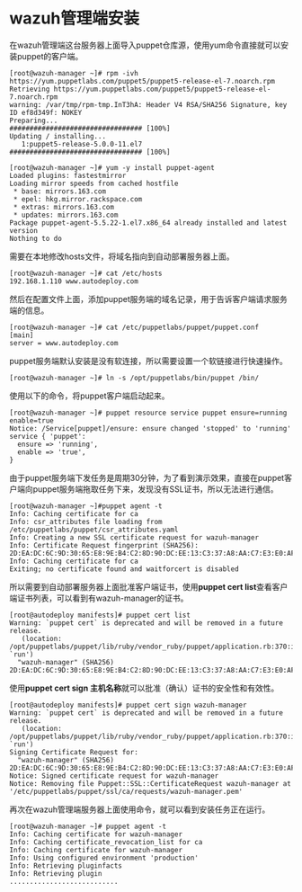# wazuh管理端安装

在wazuh管理端这台服务器上面导入puppet仓库源，使用yum命令直接就可以安装puppet的客户端。

```text
[root@wazuh-manager ~]# rpm -ivh https://yum.puppetlabs.com/puppet5/puppet5-release-el-7.noarch.rpm
Retrieving https://yum.puppetlabs.com/puppet5/puppet5-release-el-7.noarch.rpm
warning: /var/tmp/rpm-tmp.InT3hA: Header V4 RSA/SHA256 Signature, key ID ef8d349f: NOKEY
Preparing...                          ################################# [100%]
Updating / installing...
   1:puppet5-release-5.0.0-11.el7     ################################# [100%]
   
[root@wazuh-manager ~]# yum -y install puppet-agent
Loaded plugins: fastestmirror
Loading mirror speeds from cached hostfile
 * base: mirrors.163.com
 * epel: hkg.mirror.rackspace.com
 * extras: mirrors.163.com
 * updates: mirrors.163.com
Package puppet-agent-5.5.22-1.el7.x86_64 already installed and latest version
Nothing to do

```

需要在本地修改hosts文件，将域名指向到自动部署服务器上面。

```text
[root@wazuh-manager ~]# cat /etc/hosts
192.168.1.110 www.autodeploy.com
```

然后在配置文件上面，添加puppet服务端的域名记录，用于告诉客户端请求服务端的信息。

```text
[root@wazuh-manager ~]# cat /etc/puppetlabs/puppet/puppet.conf 
[main]
server = www.autodeploy.com
```

puppet服务端默认安装是没有软连接，所以需要设置一个软链接进行快速操作。

```text
[root@wazuh-manager ~]# ln -s /opt/puppetlabs/bin/puppet /bin/
```

使用以下的命令，将puppet客户端启动起来。

```text
[root@wazuh-manager ~]# puppet resource service puppet ensure=running enable=true
Notice: /Service[puppet]/ensure: ensure changed 'stopped' to 'running'
service { 'puppet':
  ensure => 'running',
  enable => 'true',
}
```

由于puppet服务端下发任务是周期30分钟，为了看到演示效果，直接在puppet客户端向puppet服务端拖取任务下来，发现没有SSL证书，所以无法进行通信。

```text
[root@wazuh-manager ~]#puppet agent -t
Info: Caching certificate for ca
Info: csr_attributes file loading from /etc/puppetlabs/puppet/csr_attributes.yaml
Info: Creating a new SSL certificate request for wazuh-manager
Info: Certificate Request fingerprint (SHA256): 2D:EA:DC:6C:9D:30:65:E8:9E:B4:C2:8D:90:DC:EE:13:C3:37:A8:AA:C7:E3:E0:AF:1B:E1:D0:AA:89:E3:DE:0A
Info: Caching certificate for ca
Exiting; no certificate found and waitforcert is disabled

```

所以需要到自动部署服务器上面批准客户端证书，使用**puppet cert list**查看客户端证书列表，可以看到有wazuh-manager的证书。

```text
[root@autodeploy manifests]# puppet cert list
Warning: `puppet cert` is deprecated and will be removed in a future release.
   (location: /opt/puppetlabs/puppet/lib/ruby/vendor_ruby/puppet/application.rb:370:in `run')
  "wazuh-manager" (SHA256) 2D:EA:DC:6C:9D:30:65:E8:9E:B4:C2:8D:90:DC:EE:13:C3:37:A8:AA:C7:E3:E0:AF:1B:E1:D0:AA:89:E3:DE:0A
```

使用**puppet cert sign 主机名称**就可以批准（确认）证书的安全性和有效性。

```text
[root@autodeploy manifests]# puppet cert sign wazuh-manager
Warning: `puppet cert` is deprecated and will be removed in a future release.
   (location: /opt/puppetlabs/puppet/lib/ruby/vendor_ruby/puppet/application.rb:370:in `run')
Signing Certificate Request for:
  "wazuh-manager" (SHA256) 2D:EA:DC:6C:9D:30:65:E8:9E:B4:C2:8D:90:DC:EE:13:C3:37:A8:AA:C7:E3:E0:AF:1B:E1:D0:AA:89:E3:DE:0A
Notice: Signed certificate request for wazuh-manager
Notice: Removing file Puppet::SSL::CertificateRequest wazuh-manager at '/etc/puppetlabs/puppet/ssl/ca/requests/wazuh-manager.pem'
```

再次在wazuh管理端服务器上面使用命令，就可以看到安装任务正在运行。

```text
[root@wazuh-manager ~]# puppet agent -t
Info: Caching certificate for wazuh-manager
Info: Caching certificate_revocation_list for ca
Info: Caching certificate for wazuh-manager
Info: Using configured environment 'production'
Info: Retrieving pluginfacts
Info: Retrieving plugin
...........................
```




